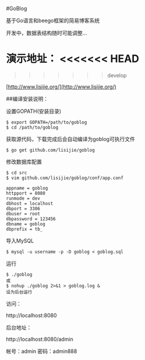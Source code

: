 #GoBlog 

基于Go语言和beego框架的简易博客系统

开发中，数据表结构随时可能调整...

演示地址：
<<<<<<< HEAD
=======

>>>>>>> develop

[http://www.lisijie.org/](http://www.lisijie.org/)

##编译安装说明：

设置GOPATH(安装目录)

	$ export GOPATH=/path/to/goblog
	$ cd /path/to/goblog

获取源代码，下载完成后会自动编译为goblog可执行文件
	
	$ go get github.com/lisijie/goblog

修改数据库配置
	
	$ cd src
	$ vim github.com/lisijie/goblog/conf/app.conf
	
	appname = goblog
	httpport = 8080
	runmode = dev
	dbhost = localhost 
	dbport = 3306
	dbuser = root
	dbpassword = 123456
	dbname = goblog
	dbprefix = tb_

导入MySQL

	$ mysql -u username -p -D goblog < goblog.sql

运行
	
	$ ./goblog
	或
	$ nohup ./goblog 2>&1 > goblog.log &
	设为后台运行

访问： 

http://localhost:8080

后台地址：

http://localhost:8080/admin

帐号：admin
密码：admin888

